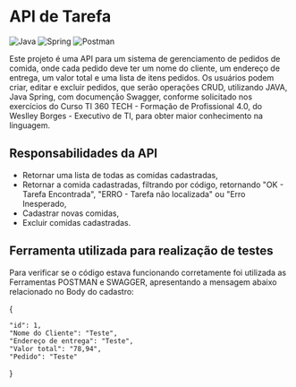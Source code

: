 # API de Tarefa
![Java](https://img.shields.io/badge/java-%23ED8B00.svg?style=for-the-badge&logo=openjdk&logoColor=white) ![Spring](https://img.shields.io/badge/spring-%236DB33F.svg?style=for-the-badge&logo=spring&logoColor=white) ![Postman](https://img.shields.io/badge/Postman-FF6C37.svg?style=for-the-badge&logo=Postman&logoColor=white)

Este projeto é uma API para um sistema de gerenciamento de pedidos de comida, onde cada pedido deve ter um nome do cliente, um endereço de entrega, um valor total e uma lista de itens pedidos. Os usuários podem criar, editar e excluir pedidos, que serão operações CRUD, utilizando JAVA, Java Spring, com documenção Swagger, conforme solicitado nos exercícios do Curso TI 360 TECH - Formação de Profissional 4.0, do Weslley Borges - Executivo de TI, para obter maior conhecimento na linguagem.

## Responsabilidades da API
- Retornar uma lista de todas as comidas cadastradas,
- Retornar a comida cadastradas, filtrando por código, retornando "OK - Tarefa Encontrada", "ERRO - Tarefa não localizada" ou "Erro Inesperado,
- Cadastrar novas comidas,
- Excluir comidas cadastradas.

## Ferramenta utilizada para realização de testes
Para verificar se o código estava funcionando corretamente foi utilizada as Ferramentas POSTMAN e SWAGGER, apresentando a mensagem abaixo relacionado no Body do cadastro:

{

    "id": 1,
    "Nome do Cliente": "Teste",
    "Endereço de entrega": "Teste",
    "Valor total": "78,94",
    "Pedido": "Teste"    
}
